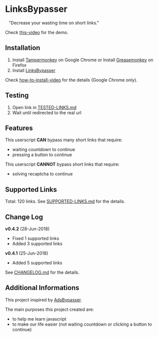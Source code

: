 # LinksBypasser
&nbsp;&nbsp;&nbsp;"Decrease your wasting time on short links."

Check [this-video] for the demo.

[this-video]: https://youtu.be/3Wtp0XrxfNY

## Installation
1. Install [Tampermonkey] on Google Chrome or Install [Greasemonkey] on Firefox
2. Install [LinksBypasser]

Check [how-to-install-video] for the details (Google Chrome only).

[Tampermonkey]: https://chrome.google.com/webstore/detail/tampermonkey/dhdgffkkebhmkfjojejmpbldmpobfkfo
[Greasemonkey]: https://addons.mozilla.org/en-US/firefox/addon/greasemonkey/
[LinksBypasser]: https://goo.gl/GbiMHP
[how-to-install-video]: https://youtu.be/kyQBsT8WrPU

## Testing
1. Open link in [TESTED-LINKS.md]
2. Wait until redirected to the real url

[TESTED-LINKS.md]: https://github.com/yasawibu/linksbypasser/blob/master/TESTED-LINKS.md

## Features
This userscript **CAN** bypass many short links that require:
* waiting countdown to continue
* pressing a button to continue

This userscript **CANNOT** bypass short links that require:
* solving recaptcha to continue

## Supported Links
Total: 120 links. See [SUPPORTED-LINKS.md] for the details.

[SUPPORTED-LINKS.md]: https://github.com/yasawibu/linksbypasser/blob/master/SUPPORTED-LINKS.md

## Change Log
**v0.4.2** (28-Jun-2018)
* Fixed 1 supported links
* Added 3 supported links

**v0.4.1** (25-Jun-2018)
* Added 5 supported links

See [CHANGELOG.md] for the details.

[CHANGELOG.md]: https://github.com/yasawibu/linksbypasser/blob/master/CHANGELOG.md

## Additional Informations
This project inspired by [AdsBypasser].

The main purposes this project created are:
* to help me learn javascript
* to make our life easier (not waiting countdown or clicking a button to continue)

[AdsBypasser]: https://github.com/adsbypasser/adsbypasser

